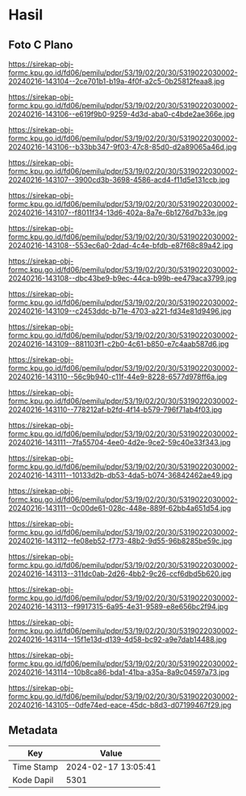 # Hasil

## Foto C Plano

https://sirekap-obj-formc.kpu.go.id/fd06/pemilu/pdpr/53/19/02/20/30/5319022030002-20240216-143104--2ce701b1-b19a-4f0f-a2c5-0b25812feaa8.jpg

https://sirekap-obj-formc.kpu.go.id/fd06/pemilu/pdpr/53/19/02/20/30/5319022030002-20240216-143106--e619f9b0-9259-4d3d-aba0-c4bde2ae366e.jpg

https://sirekap-obj-formc.kpu.go.id/fd06/pemilu/pdpr/53/19/02/20/30/5319022030002-20240216-143106--b33bb347-9f03-47c8-85d0-d2a89065a46d.jpg

https://sirekap-obj-formc.kpu.go.id/fd06/pemilu/pdpr/53/19/02/20/30/5319022030002-20240216-143107--3900cd3b-3698-4586-acd4-f11d5e131ccb.jpg

https://sirekap-obj-formc.kpu.go.id/fd06/pemilu/pdpr/53/19/02/20/30/5319022030002-20240216-143107--f8011f34-13d6-402a-8a7e-6b1276d7b33e.jpg

https://sirekap-obj-formc.kpu.go.id/fd06/pemilu/pdpr/53/19/02/20/30/5319022030002-20240216-143108--553ec6a0-2dad-4c4e-bfdb-e87f68c89a42.jpg

https://sirekap-obj-formc.kpu.go.id/fd06/pemilu/pdpr/53/19/02/20/30/5319022030002-20240216-143108--dbc43be9-b9ec-44ca-b99b-ee479aca3799.jpg

https://sirekap-obj-formc.kpu.go.id/fd06/pemilu/pdpr/53/19/02/20/30/5319022030002-20240216-143109--c2453ddc-b71e-4703-a221-fd34e81d9496.jpg

https://sirekap-obj-formc.kpu.go.id/fd06/pemilu/pdpr/53/19/02/20/30/5319022030002-20240216-143109--881103f1-c2b0-4c61-b850-e7c4aab587d6.jpg

https://sirekap-obj-formc.kpu.go.id/fd06/pemilu/pdpr/53/19/02/20/30/5319022030002-20240216-143110--56c9b940-c11f-44e9-8228-6577d978ff6a.jpg

https://sirekap-obj-formc.kpu.go.id/fd06/pemilu/pdpr/53/19/02/20/30/5319022030002-20240216-143110--778212af-b2fd-4f14-b579-796f71ab4f03.jpg

https://sirekap-obj-formc.kpu.go.id/fd06/pemilu/pdpr/53/19/02/20/30/5319022030002-20240216-143111--7fa55704-4ee0-4d2e-9ce2-59c40e33f343.jpg

https://sirekap-obj-formc.kpu.go.id/fd06/pemilu/pdpr/53/19/02/20/30/5319022030002-20240216-143111--10133d2b-db53-4da5-b074-36842462ae49.jpg

https://sirekap-obj-formc.kpu.go.id/fd06/pemilu/pdpr/53/19/02/20/30/5319022030002-20240216-143111--0c00de61-028c-448e-889f-62bb4a651d54.jpg

https://sirekap-obj-formc.kpu.go.id/fd06/pemilu/pdpr/53/19/02/20/30/5319022030002-20240216-143112--fe08eb52-f773-48b2-9d55-96b8285be59c.jpg

https://sirekap-obj-formc.kpu.go.id/fd06/pemilu/pdpr/53/19/02/20/30/5319022030002-20240216-143113--311dc0ab-2d26-4bb2-9c26-ccf6dbd5b620.jpg

https://sirekap-obj-formc.kpu.go.id/fd06/pemilu/pdpr/53/19/02/20/30/5319022030002-20240216-143113--f9917315-6a95-4e31-9589-e8e656bc2f94.jpg

https://sirekap-obj-formc.kpu.go.id/fd06/pemilu/pdpr/53/19/02/20/30/5319022030002-20240216-143114--15f1e13d-d139-4d58-bc92-a9e7dab14488.jpg

https://sirekap-obj-formc.kpu.go.id/fd06/pemilu/pdpr/53/19/02/20/30/5319022030002-20240216-143114--10b8ca86-bda1-41ba-a35a-8a9c04597a73.jpg

https://sirekap-obj-formc.kpu.go.id/fd06/pemilu/pdpr/53/19/02/20/30/5319022030002-20240216-143105--0dfe74ed-eace-45dc-b8d3-d07199467f29.jpg


## Metadata

| Key        | Value               |
| ---------- | ------------------- |
| Time Stamp | 2024-02-17 13:05:41 |
| Kode Dapil | 5301                |



